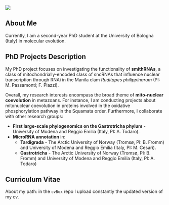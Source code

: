 ![](https://komarev.com/ghpvc/?username=oscarwallnoefer&style=plastic)

## About Me
Currently, I am a second-year PhD student at the University of Bologna (Italy) in molecular evolution.

## PhD Projects Description
My PhD project focuses on investigating the functionality of **smithRNAs**, a class of mitochondrially-encoded class of sncRNAs that influence nuclear transcription through RNAi in the Manila clam *Ruditapes philippinarum* (PI: M. Passamonti; F. Plazzi).

Overall, my research interests encompass the broad theme of **mito-nuclear coevolution** in metazoans. 
For instance, I am conducting projects about mitonuclear coevolution in proteins involved in the oxidative phosphorylation pathway in the Squamata order.
Furthermore, I collaborate with other research groups:

+ **First large-scale phylogenomics on the Gastrotricha phylum** - University of Modena and Reggio Emilia (Italy, PI: A. Todaro).
+ **MicroRNA annotation** in:
  + **Tardigrada** - The Arctic University of Norway (Tromsø, PI: B. Fromm) and University of Modena and Reggio Emilia (Italy, PI: M. Cesari).
  + **Gastrotricha** - The Arctic University of Norway (Tromsø, PI: B. Fromm) and University of Modena and Reggio Emilia (Italy, PI: A. Todaro)

## Curriculum Vitae
About my path: in the `cvBox` repo I upload constantly the updated version of my cv. 
